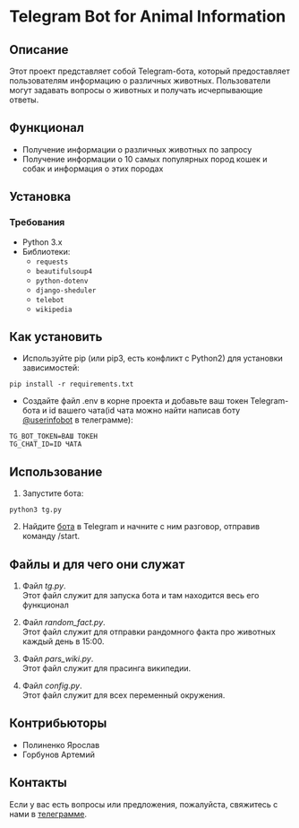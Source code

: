 # Telegram Bot for Animal Information

## Описание

Этот проект представляет собой Telegram-бота, который предоставляет пользователям информацию о различных животных. Пользователи могут задавать вопросы о животных и получать исчерпывающие ответы.

## Функционал

- Получение информации о различных животных по запросу
- Получение информации о 10 самых популярных пород кошек и собак и информация о этих породах

## Установка

### Требования
- Python 3.x
- Библиотеки:
  - `requests`
  - `beautifulsoup4`
  - `python-dotenv`
  - `django-sheduler`
  - `telebot`
  - `wikipedia`
## Как установить
- Используйте pip (или pip3, есть конфликт с Python2) для установки зависимостей:
```
pip install -r requirements.txt
```

- Создайте файл .env в корне проекта и добавьте ваш токен Telegram-бота и id вашего чата(id чата можно найти написав боту [@userinfobot](https://t.me/userinfobot) в телеграмме):
```
TG_BOT_TOKEN=ВАШ ТОКЕН
TG_CHAT_ID=ID ЧАТА
```

## Использование

1. Запустите бота:
```
python3 tg.py
```

2. Найдите [бота](https://t.me/zooinfa_bot) в Telegram и начните с ним разговор, отправив команду /start.

## Файлы и для чего они служат

1. Файл *tg.py*.
<br/> Этот файл служит для запуска бота и там находится весь его функционал

1. Файл *random_fact.py*.
<br/> Этот файл служит для отправки рандомного факта про животных каждый день в 15:00.

1. Файл *pars_wiki.py*.
<br/> Этот файл служит для прасинга википедии.

1. Файл *config.py*.
<br/> Этот файл служит для всех переменный окружения.


## Контрибьюторы
- Полиненко Ярослав
- Горбунов Артемий

## Контакты
Если у вас есть вопросы или предложения, пожалуйста, свяжитесь с нами в [телеграмме](https://t.me/yaadtiahh).

